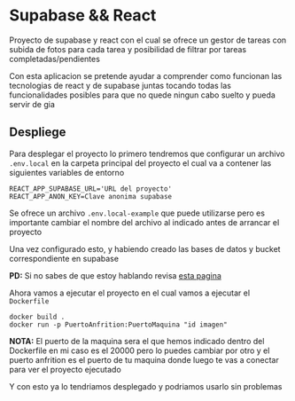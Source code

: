 # Supabase && React

Proyecto de supabase y react con el cual se ofrece un gestor de tareas con subida de fotos para cada tarea y posibilidad de filtrar por tareas completadas/pendientes

Con esta aplicacion se pretende ayudar a comprender como funcionan las tecnologias de react y de supabase juntas tocando todas las funcionalidades posibles para que no quede ningun cabo suelto y pueda servir de gia

## Despliege

Para desplegar el proyecto lo primero tendremos que configurar un archivo `.env.local` en la carpeta principal del proyecto el cual va a contener las siguientes variables de entorno

```dotenv
REACT_APP_SUPABASE_URL='URL del proyecto'
REACT_APP_ANON_KEY=Clave anonima supabase
```
Se ofrece un archivo `.env.local-example` que puede utilizarse pero es importante cambiar el nombre del archivo al indicado antes de arrancar el proyecto

Una vez configurado esto, y habiendo creado las bases de datos y bucket correspondiente en supabase 

**PD:** Si no sabes de que estoy hablando revisa [esta pagina](https://anthonyx82.github.io/html/programacion/supabaseReact/supabaseReact.html)

Ahora vamos a ejecutar el proyecto en el cual vamos a ejecutar el `Dockerfile`

```Docker
docker build .
docker run -p PuertoAnfrition:PuertoMaquina "id imagen"
```

**NOTA:** El puerto de la maquina sera el que hemos indicado dentro del Dockerfile en mi caso es el 20000 pero lo puedes cambiar por otro y el puerto anfrition es el puerto de tu maquina donde luego te vas a conectar para ver el proyecto ejecutado

Y con esto ya lo tendriamos desplegado y podriamos usarlo sin problemas
